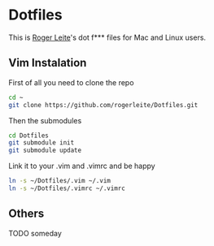 # Dotfiles

This is [Roger Leite](https://github.com/rogerleite)'s dot f*** files for Mac and Linux users.

## Vim Instalation

First of all you need to clone the repo
```sh
cd ~
git clone https://github.com/rogerleite/Dotfiles.git
```

Then the submodules
```sh
cd Dotfiles
git submodule init
git submodule update
```
Link it to your .vim and .vimrc and be happy
```sh
ln -s ~/Dotfiles/.vim ~/.vim
ln -s ~/Dotfiles/.vimrc ~/.vimrc
```

## Others

TODO someday
